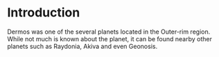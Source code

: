 # Introduction

Dermos was one of the several planets located in the Outer-rim region.
While not much is known about the planet, it can be found nearby other planets such as Raydonia, Akiva and even Geonosis.
